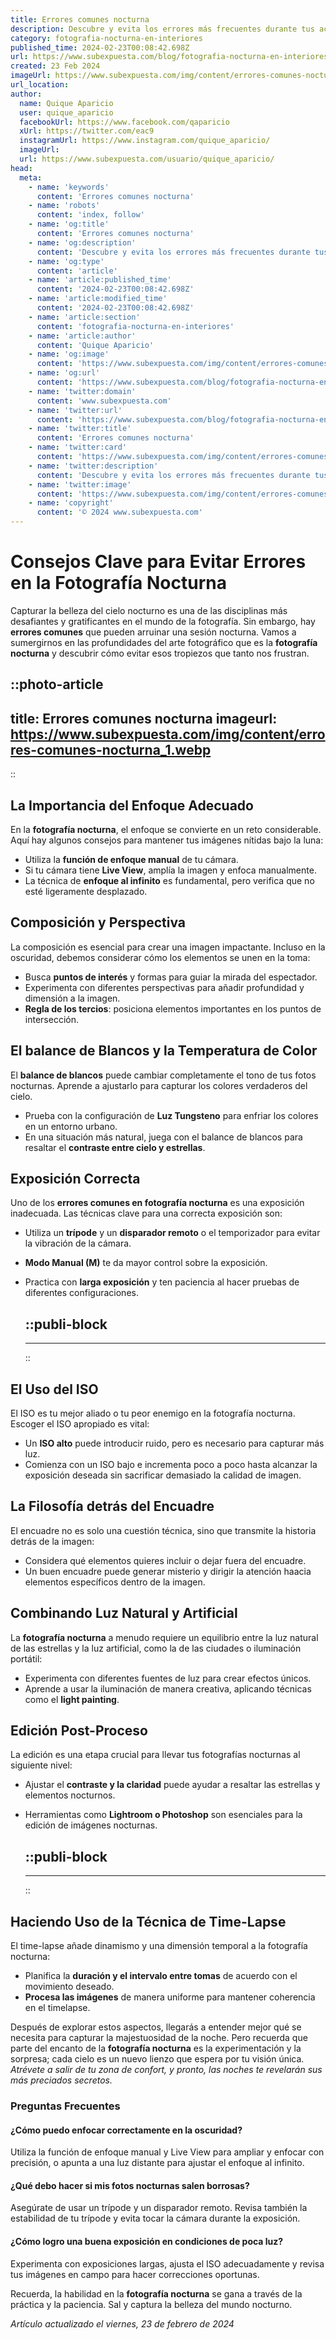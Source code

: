 ```yaml
---
title: Errores comunes nocturna
description: Descubre y evita los errores más frecuentes durante tus actividades nocturnas para mejorar tu bienestar y seguridad. Consejos prácticos y efectivos.
category: fotografia-nocturna-en-interiores
published_time: 2024-02-23T00:08:42.698Z
url: https://www.subexpuesta.com/blog/fotografia-nocturna-en-interiores/errores-comunes-nocturna
created: 23 Feb 2024
imageUrl: https://www.subexpuesta.com/img/content/errores-comunes-nocturna_1.webp
url_location:
author:
  name: Quique Aparicio
  user: quique_aparicio
  facebookUrl: https://www.facebook.com/qaparicio
  xUrl: https://twitter.com/eac9
  instagramUrl: https://www.instagram.com/quique_aparicio/
  imageUrl: 
  url: https://www.subexpuesta.com/usuario/quique_aparicio/
head:
  meta:
    - name: 'keywords'
      content: 'Errores comunes nocturna'
    - name: 'robots'
      content: 'index, follow'
    - name: 'og:title'
      content: 'Errores comunes nocturna'
    - name: 'og:description'
      content: 'Descubre y evita los errores más frecuentes durante tus actividades nocturnas para mejorar tu bienestar y seguridad. Consejos prácticos y efectivos.'
    - name: 'og:type'
      content: 'article'
    - name: 'article:published_time'
      content: '2024-02-23T00:08:42.698Z'
    - name: 'article:modified_time'
      content: '2024-02-23T00:08:42.698Z'
    - name: 'article:section'
      content: 'fotografia-nocturna-en-interiores'
    - name: 'article:author'
      content: 'Quique Aparicio'
    - name: 'og:image'
      content: 'https://www.subexpuesta.com/img/content/errores-comunes-nocturna_1.webp'
    - name: 'og:url'
      content: 'https://www.subexpuesta.com/blog/fotografia-nocturna-en-interiores/errores-comunes-nocturna'
    - name: 'twitter:domain'
      content: 'www.subexpuesta.com'
    - name: 'twitter:url'
      content: 'https://www.subexpuesta.com/blog/fotografia-nocturna-en-interiores/errores-comunes-nocturna'
    - name: 'twitter:title'
      content: 'Errores comunes nocturna'
    - name: 'twitter:card'
      content: 'https://www.subexpuesta.com/img/content/errores-comunes-nocturna_1.webp'
    - name: 'twitter:description'
      content: 'Descubre y evita los errores más frecuentes durante tus actividades nocturnas para mejorar tu bienestar y seguridad. Consejos prácticos y efectivos.'
    - name: 'twitter:image'
      content: 'https://www.subexpuesta.com/img/content/errores-comunes-nocturna_1.webp'
    - name: 'copyright'
      content: '© 2024 www.subexpuesta.com'
---
```

# Consejos Clave para Evitar Errores en la Fotografía Nocturna

Capturar la belleza del cielo nocturno es una de las disciplinas más desafiantes y gratificantes en el mundo de la fotografía. Sin embargo, hay **errores comunes** que pueden arruinar una sesión nocturna. Vamos a sumergirnos en las profundidades del arte fotográfico que es la **fotografía nocturna** y descubrir cómo evitar esos tropiezos que tanto nos frustran.


::photo-article
---
title: Errores comunes nocturna
imageurl: https://www.subexpuesta.com/img/content/errores-comunes-nocturna_1.webp
---
::



## La Importancia del Enfoque Adecuado

En la **fotografía nocturna**, el enfoque se convierte en un reto considerable. Aquí hay algunos consejos para mantener tus imágenes nítidas bajo la luna:

- Utiliza la **función de enfoque manual** de tu cámara.
- Si tu cámara tiene **Live View**, amplía la imagen y enfoca manualmente.
- La técnica de **enfoque al infinito** es fundamental, pero verifica que no esté ligeramente desplazado.
  
## Composición y Perspectiva

La composición es esencial para crear una imagen impactante. Incluso en la oscuridad, debemos considerar cómo los elementos se unen en la toma:

- Busca **puntos de interés** y formas para guiar la mirada del espectador.
- Experimenta con diferentes perspectivas para añadir profundidad y dimensión a la imagen.
- **Regla de los tercios**: posiciona elementos importantes en los puntos de intersección.

## El balance de Blancos y la Temperatura de Color

El **balance de blancos** puede cambiar completamente el tono de tus fotos nocturnas. Aprende a ajustarlo para capturar los colores verdaderos del cielo.

- Prueba con la configuración de **Luz Tungsteno** para enfriar los colores en un entorno urbano.
- En una situación más natural, juega con el balance de blancos para resaltar el **contraste entre cielo y estrellas**.
  
## Exposición Correcta

Uno de los **errores comunes en fotografía nocturna** es una exposición inadecuada. Las técnicas clave para una correcta exposición son:

- Utiliza un **trípode** y un **disparador remoto** o el temporizador para evitar la vibración de la cámara.
- **Modo Manual (M)** te da mayor control sobre la exposición.
- Practica con **larga exposición** y ten paciencia al hacer pruebas de diferentes configuraciones.


  ::publi-block
  ---
  ---
  ::
  
  

## El Uso del ISO

El ISO es tu mejor aliado o tu peor enemigo en la fotografía nocturna. Escoger el ISO apropiado es vital:

- Un **ISO alto** puede introducir ruido, pero es necesario para capturar más luz. 
- Comienza con un ISO bajo e incrementa poco a poco hasta alcanzar la exposición deseada sin sacrificar demasiado la calidad de imagen.

## La Filosofía detrás del Encuadre

El encuadre no es solo una cuestión técnica, sino que transmite la historia detrás de la imagen:

- Considera qué elementos quieres incluir o dejar fuera del encuadre.
- Un buen encuadre puede generar misterio y dirigir la atención haacia elementos específicos dentro de la imagen.

## Combinando Luz Natural y Artificial

La **fotografía nocturna** a menudo requiere un equilibrio entre la luz natural de las estrellas y la luz artificial, como la de las ciudades o iluminación portátil:

- Experimenta con diferentes fuentes de luz para crear efectos únicos.
- Aprende a usar la iluminación de manera creativa, aplicando técnicas como el **light painting**.

## Edición Post-Proceso

La edición es una etapa crucial para llevar tus fotografías nocturnas al siguiente nivel:

- Ajustar el **contraste y la claridad** puede ayudar a resaltar las estrellas y elementos nocturnos.
- Herramientas como **Lightroom o Photoshop** son esenciales para la edición de imágenes nocturnas.


  ::publi-block
  ---
  ---
  ::
  
  

## Haciendo Uso de la Técnica de Time-Lapse

El time-lapse añade dinamismo y una dimensión temporal a la fotografía nocturna:

- Planifica la **duración y el intervalo entre tomas** de acuerdo con el movimiento deseado.
- **Procesa las imágenes** de manera uniforme para mantener coherencia en el timelapse.

Después de explorar estos aspectos, llegarás a entender mejor qué se necesita para capturar la majestuosidad de la noche. Pero recuerda que parte del encanto de la **fotografía nocturna** es la experimentación y la sorpresa; cada cielo es un nuevo lienzo que espera por tu visión única. *Atrévete a salir de tu zona de confort, y pronto, las noches te revelarán sus más preciados secretos.*

### Preguntas Frecuentes

#### ¿Cómo puedo enfocar correctamente en la oscuridad?
Utiliza la función de enfoque manual y Live View para ampliar y enfocar con precisión, o apunta a una luz distante para ajustar el enfoque al infinito.

#### ¿Qué debo hacer si mis fotos nocturnas salen borrosas?
Asegúrate de usar un trípode y un disparador remoto. Revisa también la estabilidad de tu trípode y evita tocar la cámara durante la exposición.

#### ¿Cómo logro una buena exposición en condiciones de poca luz?
Experimenta con exposiciones largas, ajusta el ISO adecuadamente y revisa tus imágenes en campo para hacer correcciones oportunas. 

Recuerda, la habilidad en la **fotografía nocturna** se gana a través de la práctica y la paciencia. Sal y captura la belleza del mundo nocturno.

_Artículo actualizado el viernes, 23 de febrero de 2024_